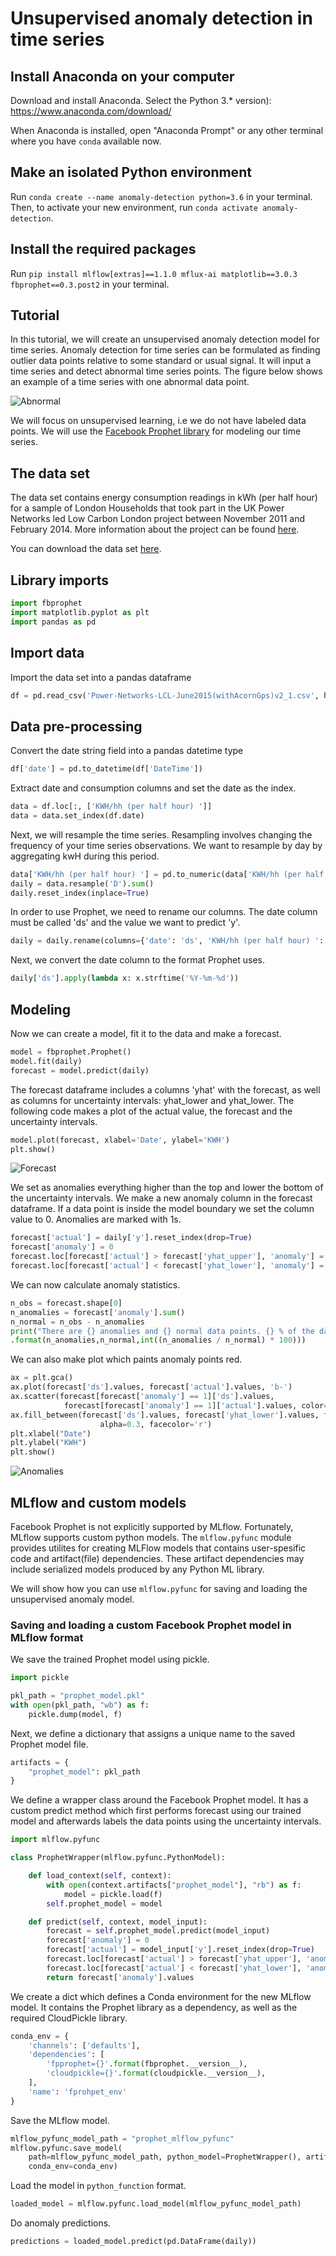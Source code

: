 # Unsupervised anomaly detection in time series


## Install Anaconda on your computer

Download and install Anaconda. Select the Python 3.* version):
https://www.anaconda.com/download/

When Anaconda is installed, open "Anaconda Prompt" or any other terminal where you have ```conda``` available now.

## Make an isolated Python environment
Run ```conda create --name anomaly-detection python=3.6``` in your terminal.
Then, to activate your new environment, run ```conda activate anomaly-detection```.


##  Install the required packages

Run ```pip install mlflow[extras]==1.1.0 mflux-ai matplotlib==3.0.3  fbprophet==0.3.post2```  in your terminal.

## Tutorial

In this tutorial, we will create an unsupervised anomaly detection model for time series. Anomaly detection for time series can be formulated as finding outlier data points relative to some standard or usual signal.
It will input a time series and detect abnormal time series points. The figure below shows
an example of a time series with one abnormal data point.

![Abnormal](abnormal.png)


We will focus on unsupervised learning, i.e we do not have labeled data points. We will use
the [Facebook Prophet library](https://github.com/facebook/prophet) for modeling our time series.

## The data set

The data set contains  energy consumption readings in kWh (per half hour) for a sample of London Households that took part in the
UK Power Networks led Low Carbon London project between November 2011 and February 2014. More information about the project can be found
 [here](https://data.london.gov.uk/dataset/smartmeter-energy-use-data-in-london-households?resource=3527bf39-d93e-4071-8451-df2ade1ea4f2).

You can download the data set [here](https://data.london.gov.uk/download/smartmeter-energy-use-data-in-london-households/04feba67-f1a3-4563-98d0-f3071e3d56d1/Power-Networks-LCL-June2015(withAcornGps).csv_Pieces.zip).

## Library imports
```python
import fbprophet
import matplotlib.pyplot as plt
import pandas as pd
```

## Import data
Import the data set into a pandas dataframe
```python
df = pd.read_csv('Power-Networks-LCL-June2015(withAcornGps)v2_1.csv', header=0)

```

## Data pre-processing

Convert the date string field into a pandas datetime type
```python
df['date'] = pd.to_datetime(df['DateTime'])
```

Extract date and consumption columns and set the date as the index.


```python
data = df.loc[:, ['KWH/hh (per half hour) ']]
data = data.set_index(df.date)
```

Next, we will resample the time series. Resampling involves changing the frequency of your time series observations.
We want to resample by day by aggregating kwH during this period.


```python
data['KWH/hh (per half hour) '] = pd.to_numeric(data['KWH/hh (per half hour) '], downcast='float', errors='coerce')
daily = data.resample('D').sum()
daily.reset_index(inplace=True)
```

In order to use Prophet, we need to rename our columns. The date column must be called 'ds'
and the value we want to predict 'y'.

```python
daily = daily.rename(columns={'date': 'ds', 'KWH/hh (per half hour) ': 'y'})
```

Next, we convert the date column to the format Prophet uses.

```python
daily['ds'].apply(lambda x: x.strftime('%Y-%m-%d'))
```

## Modeling
Now we can create a model, fit it to the data and make a forecast.

```python
model = fbprophet.Prophet()
model.fit(daily)
forecast = model.predict(daily)
```


The forecast dataframe includes a columns 'yhat' with the forecast, as well as
columns for uncertainty intervals: yhat_lower and yhat_lower. The following
code makes a plot of the actual value, the forecast and the uncertainty intervals.

```python
model.plot(forecast, xlabel='Date', ylabel='KWH')
plt.show()
```
![Forecast](forecast.png)


We set as anomalies everything higher than the top and lower the bottom of the uncertainty intervals.
We make a new anomaly column in the forecast dataframe. If a data point is inside the model boundary
we set the column value to 0. Anomalies are marked with 1s.

```python
forecast['actual'] = daily['y'].reset_index(drop=True)
forecast['anomaly'] = 0
forecast.loc[forecast['actual'] > forecast['yhat_upper'], 'anomaly'] = 1
forecast.loc[forecast['actual'] < forecast['yhat_lower'], 'anomaly'] = 1
```


We can now calculate anomaly statistics.

```python
n_obs = forecast.shape[0]
n_anomalies = forecast['anomaly'].sum()
n_normal = n_obs - n_anomalies
print("There are {} anomalies and {} normal data points. {} % of the data points are anomalies."
.format(n_anomalies,n_normal,int((n_anomalies / n_normal) * 100)))                                                                                                        n_normal,
```


We can also make plot which paints anomaly points red.
```python
ax = plt.gca()
ax.plot(forecast['ds'].values, forecast['actual'].values, 'b-')
ax.scatter(forecast[forecast['anomaly'] == 1]['ds'].values,
            forecast[forecast['anomaly'] == 1]['actual'].values, color='red')
ax.fill_between(forecast['ds'].values, forecast['yhat_lower'].values, forecast['yhat_upper'].values,
                    alpha=0.3, facecolor='r')
plt.xlabel("Date")
plt.ylabel("KWH")
plt.show()
```
![Anomalies](anomaly_plot.png)


## MLflow and custom models

Facebook Prophet is not explicitly supported by MLflow. Fortunately, MLflow supports custom python models.
The ``mlflow.pyfunc`` module provides utilites for creating MLFlow models
that contains user-spesific code and artifact(file) dependencies.
These artifact dependencies may include serialized models produced by any Python ML library.

We will show how you can use ```mlflow.pyfunc``` for saving and loading the
unsupervised anomaly model.



### Saving and loading a custom Facebook Prophet model in MLflow format

We save the trained Prophet model using pickle.
```python
import pickle

pkl_path = "prophet_model.pkl"
with open(pkl_path, "wb") as f:
    pickle.dump(model, f)
```

Next, we define a dictionary that assigns a unique name to the saved Prophet model file.

```python
artifacts = {
    "prophet_model": pkl_path
}
```

We define a wrapper class around the Facebook Prophet model. It has a custom
predict method which first performs forecast using our trained model and afterwards labels the
data points using the uncertainty intervals.

```python
import mlflow.pyfunc

class ProphetWrapper(mlflow.pyfunc.PythonModel):

    def load_context(self, context):
        with open(context.artifacts["prophet_model"], "rb") as f:
            model = pickle.load(f)
        self.prophet_model = model

    def predict(self, context, model_input):
        forecast = self.prophet_model.predict(model_input)
        forecast['anomaly'] = 0
        forecast['actual'] = model_input['y'].reset_index(drop=True)
        forecast.loc[forecast['actual'] > forecast['yhat_upper'], 'anomaly'] = 1
        forecast.loc[forecast['actual'] < forecast['yhat_lower'], 'anomaly'] = 1
        return forecast['anomaly'].values
```

We create a dict which defines a Conda environment for the new MLflow model.
It contains the Prophet library as a dependency, as well as the required CloudPickle library.

```python
conda_env = {
    'channels': ['defaults'],
    'dependencies': [
        'fpprophet={}'.format(fbprophet.__version__),
        'cloudpickle={}'.format(cloudpickle.__version__),
    ],
    'name': 'fprohpet_env'
}
```

Save the MLflow model.

```python
mlflow_pyfunc_model_path = "prophet_mlflow_pyfunc"
mlflow.pyfunc.save_model(
    path=mlflow_pyfunc_model_path, python_model=ProphetWrapper(), artifacts=artifacts,
    conda_env=conda_env)
```
Load the model in ```python_function``` format.

```python
loaded_model = mlflow.pyfunc.load_model(mlflow_pyfunc_model_path)
```

Do anomaly predictions.
```python
predictions = loaded_model.predict(pd.DataFrame(daily))
```
